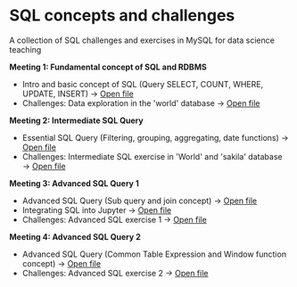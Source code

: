 # **SQL concepts and challenges**
A collection of SQL challenges and exercises in MySQL for data science teaching

**Meeting 1: Fundamental concept of SQL and RDBMS**
* Intro and basic concept of SQL (Query SELECT, COUNT, WHERE, UPDATE, INSERT) → [Open file](https://github.com/harishmuh/SQL_challenges/blob/main/Intro%20to%20SQL%20in%20MYSQL.sql)
* Challenges: Data exploration in the 'world' database → [Open file](https://github.com/harishmuh/SQL_challenges/blob/main/world%20database_SQL%20data%20exploration.md)

**Meeting 2: Intermediate SQL Query**
* Essential SQL Query (Filtering, grouping, aggregating, date functions) → [Open file](https://github.com/harishmuh/SQL_challenges/blob/main/Essential%20SQL%20-%20filtering%20-%20grouping%20%20-%20aggregating%20-%20date%20functions.sql)
* Challenges: Intermediate SQL exercise in 'World' and 'sakila' database → [Open file](https://github.com/harishmuh/SQL_challenges/blob/main/Intermediate%20SQL_exercise.md)

**Meeting 3: Advanced SQL Query 1**
* Advanced SQL Query (Sub query and join concept) → [Open file](https://github.com/harishmuh/SQL_challenges/blob/main/Advanced%20sql_live%20class_eng.sql)
* Integrating SQL into Jupyter → [Open file](https://github.com/harishmuh/SQL_challenges/blob/main/Integrating_SQL_Python_database_using_SQLiteipynb.ipynb)
* Challenges: Advanced SQL exercise 1 → [Open file](https://github.com/harishmuh/SQL_challenges/blob/main/advanced%20query%20-%20join%20and%20subquery%20-%20exercise.md)

**Meeting 4: Advanced SQL Query 2**
* Advanced SQL Query (Common Table Expression and Window function concept) → [Open file](https://github.com/harishmuh/SQL_challenges/blob/main/CTE_Windows_function.md)
* Challenges: Advanced SQL exercise 2 → [Open file](https://github.com/harishmuh/SQL_challenges/blob/main/advanced_query.md)
